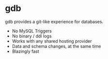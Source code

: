 # gdb

gdb provides a git-like experience for databases.

- No MySQL Triggers
- No binary / ddl logs
- Works with any shared hosting provider
- Data and schema changes, at the same time
- Blazingly fast
